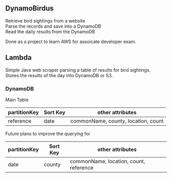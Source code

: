 ## DynamoBirdus
Retrieve bird sightings from a website  
Parse the records and save into a DynamoDB  
Read the daily results from the DynamoDB  

Done as a project to learn AWS for assoicate developer exam.  

## Lambda
Simple Java web scraper parsing a table of results for bird sightings.  
Stores the results of the day into DynamoDB or S3.  

### DynamoDB

Main Table

|partitionKey |Sort Key | other attributes |
|-------------|---------|------------------|
|reference    | date    | commonName, county, location, count|

Future plans to improve the querying for 

|partitionKey |Sort Key | other attributes |
|-------------|---------|------------------|
|date         |county   | commonName, location, count, reference|



